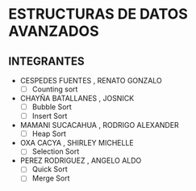 # ESTRUCTURAS DE DATOS AVANZADOS
## INTEGRANTES
* CESPEDES FUENTES , RENATO GONZALO
  - [ ] Counting sort
* CHAYÑA BATALLANES , JOSNICK
  - [ ] Bubble Sort
  - [ ] Insert Sort
* MAMANI SUCACAHUA , RODRIGO ALEXANDER
  - [ ] Heap Sort
* OXA CACYA , SHIRLEY MICHELLE
  - [ ] Selection Sort
* PEREZ RODRIGUEZ , ANGELO ALDO
  - [ ] Quick Sort
  - [ ] Merge Sort
